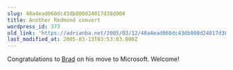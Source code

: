 ```yaml
---
slug: 48a4ead060dc43db800d24017d38d908
title: Another Redmond convert
wordpress_id: 373
old_link: 'https://adrianba.net/2005/03/12/48a4ead060dc43db800d24017d38d908/'
last_modified_at: 2005-03-13T03:53:03.000Z
---
```


Congratulations to
[
Brad](http://dotnetguy.techieswithcats.com/archives/004306.shtml) on his move to Microsoft. Welcome!
